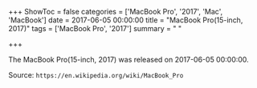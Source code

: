 +++
ShowToc = false
categories = ['MacBook Pro', '2017', 'Mac', 'MacBook']
date = 2017-06-05 00:00:00
title = "MacBook Pro(15-inch, 2017)"
tags = ['MacBook Pro', '2017']
summary = " "

+++

The MacBook Pro(15-inch, 2017) was released on 2017-06-05 00:00:00.

Source: `https://en.wikipedia.org/wiki/MacBook_Pro`
